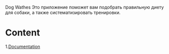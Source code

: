 Dog Wathes
Это приложение поможет вам подобрать правильную диету для собаки, а также систематизировать тренировки.

# Content
1.[Documentation](Документация) 
